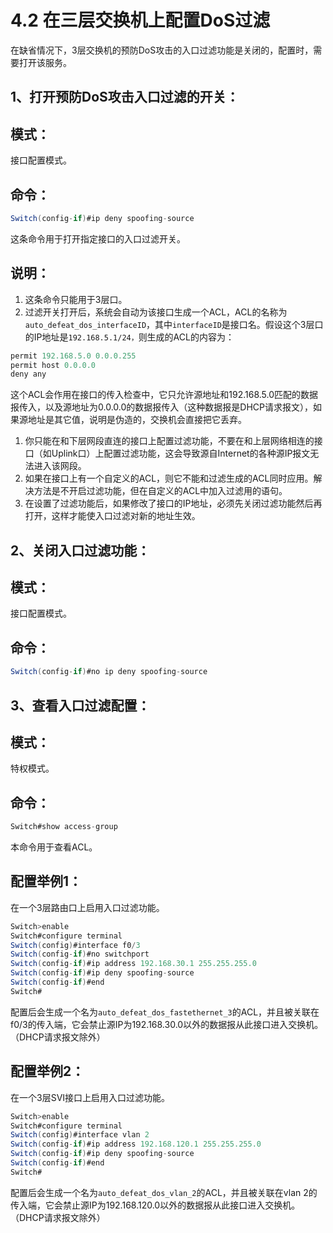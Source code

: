 # 4.2 在三层交换机上配置DoS过滤

在缺省情况下，3层交换机的预防DoS攻击的入口过滤功能是关闭的，配置时，需要打开该服务。

## 1、打开预防DoS攻击入口过滤的开关：

## 模式：

接口配置模式。

## 命令：

```java
Switch(config-if)#ip deny spoofing-source
```

这条命令用于打开指定接口的入口过滤开关。

## 说明：

1. 这条命令只能用于3层口。
2. 过滤开关打开后，系统会自动为该接口生成一个ACL，ACL的名称为`auto_defeat_dos_interfaceID`，其中`interfaceID`是接口名。假设这个3层口的IP地址是`192.168.5.1/24，`则生成的ACL的内容为：

```java
permit 192.168.5.0 0.0.0.255
permit host 0.0.0.0
deny any
```

这个ACL会作用在接口的传入检查中，它只允许源地址和192.168.5.0匹配的数据报传入，以及源地址为0.0.0.0的数据报传入（这种数据报是DHCP请求报文），如果源地址是其它值，说明是伪造的，交换机会直接把它丢弃。

1. 你只能在和下层网段直连的接口上配置过滤功能，不要在和上层网络相连的接口（如Uplink口）上配置过滤功能，这会导致源自Internet的各种源IP报文无法进入该网段。
2. 如果在接口上有一个自定义的ACL，则它不能和过滤生成的ACL同时应用。解决方法是不开启过滤功能，但在自定义的ACL中加入过滤用的语句。
3. 在设置了过滤功能后，如果修改了接口的IP地址，必须先关闭过滤功能然后再打开，这样才能使入口过滤对新的地址生效。

## 2、关闭入口过滤功能：

## 模式：

接口配置模式。

## 命令：

```java
Switch(config-if)#no ip deny spoofing-source
```

## 3、查看入口过滤配置：

## 模式：

特权模式。

## 命令：

```java
Switch#show access-group
```

本命令用于查看ACL。

## 配置举例1：

在一个3层路由口上启用入口过滤功能。

```java
Switch>enable
Switch#configure terminal
Switch(config)#interface f0/3
Switch(config-if)#no switchport
Switch(config-if)#ip address 192.168.30.1 255.255.255.0
Switch(config-if)#ip deny spoofing-source
Switch(config-if)#end
Switch#
```

配置后会生成一个名为`auto_defeat_dos_fastethernet_3`的ACL，并且被关联在f0/3的传入端，它会禁止源IP为192.168.30.0以外的数据报从此接口进入交换机。（DHCP请求报文除外）

## 配置举例2：

在一个3层SVI接口上启用入口过滤功能。

```java
Switch>enable
Switch#configure terminal
Switch(config)#interface vlan 2
Switch(config-if)#ip address 192.168.120.1 255.255.255.0
Switch(config-if)#ip deny spoofing-source
Switch(config-if)#end
Switch#
```

配置后会生成一个名为`auto_defeat_dos_vlan_2`的ACL，并且被关联在vlan 2的传入端，它会禁止源IP为192.168.120.0以外的数据报从此接口进入交换机。（DHCP请求报文除外）

